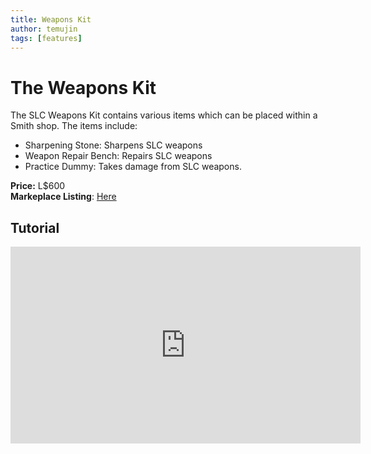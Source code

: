 ```yaml
---
title: Weapons Kit
author: temujin
tags: [features]
---
```

The Weapons Kit
=============

The SLC Weapons Kit contains various items which can be placed within a Smith shop. The items include:

- Sharpening Stone: Sharpens SLC weapons
- Weapon Repair Bench: Repairs SLC weapons
- Practice Dummy: Takes damage from SLC weapons.

**Price:** L$600<br>
**Markeplace Listing**: [Here](https://marketplace.secondlife.com/p/SLC-Weapon-Kit/22982728)<br>

## Tutorial
<iframe width="560" height="315" src="https://www.youtube.com/embed/w1npCRRyr2E" title="YouTube video player" frameborder="0" allow="accelerometer; autoplay; clipboard-write; encrypted-media; gyroscope; picture-in-picture" allowfullscreen></iframe>
